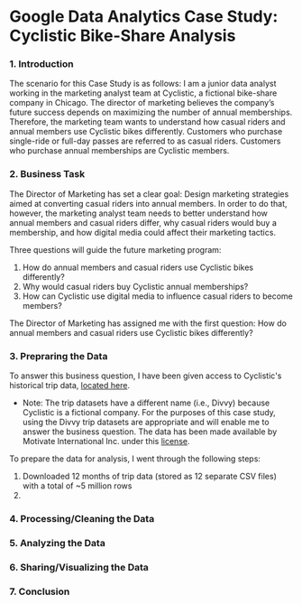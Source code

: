 # Google Data Analytics Case Study: Cyclistic Bike-Share Analysis



### 1. Introduction 
The scenario for this Case Study is as follows: I am a junior data analyst working in the marketing analyst team at Cyclistic, a fictional bike-share company in Chicago. The director of marketing believes the company’s future success depends on maximizing the number of annual memberships. Therefore, the marketing team wants to understand how casual riders and annual members use Cyclistic bikes differently. Customers who purchase single-ride or full-day passes are referred to as casual riders. Customers who purchase annual memberships are Cyclistic members.

### 2. Business Task
The Director of Marketing has set a clear goal: Design marketing strategies aimed at converting casual riders into annual members. In order to do that, however, the marketing analyst team needs to better understand how annual members and casual riders differ, why casual riders would buy a membership, and how digital media could affect their marketing tactics. 

Three questions will guide the future marketing program:
1. How do annual members and casual riders use Cyclistic bikes differently?
2. Why would casual riders buy Cyclistic annual memberships?
3. How can Cyclistic use digital media to influence casual riders to become members?

The Director of Marketing has assigned me with the first question: How do annual members and casual riders use Cyclistic bikes differently?

### 3. Prepraring the Data
To answer this business question, I have been given access to Cyclistic's historical trip data, [located here](https://divvy-tripdata.s3.amazonaws.com/index.html).
- Note: The trip datasets have a different name (i.e., Divvy) because Cyclistic is a fictional company. For the purposes of this case study, using the Divvy trip datasets are appropriate and will enable me to answer the business question. The data has been made available by Motivate International Inc. under this [license](https://www.divvybikes.com/data-license-agreement).

To prepare the data for analysis, I went through the following steps:
1. Downloaded 12 months of trip data (stored as 12 separate CSV files) with a total of ~5 million rows
2. 

 

### 4. Processing/Cleaning the Data


### 5. Analyzing the Data

### 6. Sharing/Visualizing the Data


### 7. Conclusion


